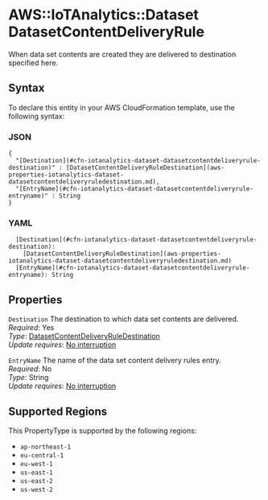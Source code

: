 # AWS::IoTAnalytics::Dataset DatasetContentDeliveryRule<a name="aws-properties-iotanalytics-dataset-datasetcontentdeliveryrule"></a>

When data set contents are created they are delivered to destination specified here\.

## Syntax<a name="aws-properties-iotanalytics-dataset-datasetcontentdeliveryrule-syntax"></a>

To declare this entity in your AWS CloudFormation template, use the following syntax:

### JSON<a name="aws-properties-iotanalytics-dataset-datasetcontentdeliveryrule-syntax.json"></a>

```
{
  "[Destination](#cfn-iotanalytics-dataset-datasetcontentdeliveryrule-destination)" : [DatasetContentDeliveryRuleDestination](aws-properties-iotanalytics-dataset-datasetcontentdeliveryruledestination.md),
  "[EntryName](#cfn-iotanalytics-dataset-datasetcontentdeliveryrule-entryname)" : String
}
```

### YAML<a name="aws-properties-iotanalytics-dataset-datasetcontentdeliveryrule-syntax.yaml"></a>

```
  [Destination](#cfn-iotanalytics-dataset-datasetcontentdeliveryrule-destination): 
    [DatasetContentDeliveryRuleDestination](aws-properties-iotanalytics-dataset-datasetcontentdeliveryruledestination.md)
  [EntryName](#cfn-iotanalytics-dataset-datasetcontentdeliveryrule-entryname): String
```

## Properties<a name="aws-properties-iotanalytics-dataset-datasetcontentdeliveryrule-properties"></a>

`Destination`  <a name="cfn-iotanalytics-dataset-datasetcontentdeliveryrule-destination"></a>
The destination to which data set contents are delivered\.  
*Required*: Yes  
*Type*: [DatasetContentDeliveryRuleDestination](aws-properties-iotanalytics-dataset-datasetcontentdeliveryruledestination.md)  
*Update requires*: [No interruption](https://docs.aws.amazon.com/AWSCloudFormation/latest/UserGuide/using-cfn-updating-stacks-update-behaviors.html#update-no-interrupt)

`EntryName`  <a name="cfn-iotanalytics-dataset-datasetcontentdeliveryrule-entryname"></a>
The name of the data set content delivery rules entry\.  
*Required*: No  
*Type*: String  
*Update requires*: [No interruption](https://docs.aws.amazon.com/AWSCloudFormation/latest/UserGuide/using-cfn-updating-stacks-update-behaviors.html#update-no-interrupt)

## Supported Regions

This PropertyType is supported by the following regions:

- `ap-northeast-1`
- `eu-central-1`
- `eu-west-1`
- `us-east-1`
- `us-east-2`
- `us-west-2`
